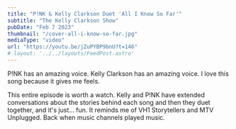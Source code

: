 ```yaml
---
title: "P!NK & Kelly Clarkson Duet 'All I Know So Far'"
subtitle: "The Kelly Clarkson Show"
pubDate: "Feb 7 2023"
thumbnail: "/cover-all-i-know-so-far.jpg"
mediaType: "video"
url: "https://youtu.be/jZuPYBP9bnU?t=146"
# layout: '../../layouts/FeedPost.astro'
---
```


P!NK has an amazing voice. Kelly Clarkson has an amazing voice. I love this song because it gives me feels. 

This entire episode is worth a watch.  Kelly and P!NK have extended conversations about the stories behind each song and then they duet together, and it's just... fun. It reminds me of VH1 Storytellers and MTV Unplugged. Back when music channels played music.

